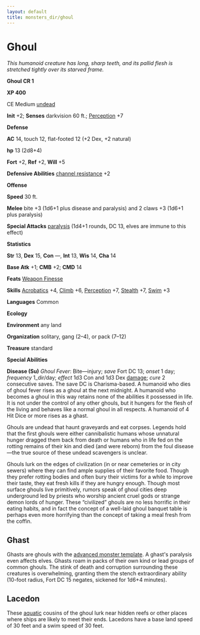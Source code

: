 ```yaml
---
layout: default
title: monsters_dir/ghoul
---
```

# Ghoul

_This humanoid creature has long, sharp teeth, and its pallid flesh is stretched tightly over its starved frame._

**Ghoul CR 1**

**XP 400**

CE Medium [undead](../creatureTypes#_undead)

**Init** +2; **Senses** darkvision 60 ft.; [Perception](../../skills_dir/perception#_perception) +7

**Defense**

**AC** 14, touch 12, flat-footed 12 (+2 Dex, +2 natural)

**hp** 13 (2d8+4)

**Fort** +2, **Ref** +2, **Will** +5

**Defensive Abilities** [channel resistance](../universalMonsterRules#_channel-resistance) +2

**Offense**

**Speed** 30 ft.

**Melee** bite +3 (1d6+1 plus disease and paralysis) and 2 claws +3 (1d6+1 plus paralysis)

**Special Attacks** [paralysis](../universalMonsterRules#_paralysis) (1d4+1 rounds, DC 13, elves are immune to this effect)

**Statistics**

**Str** 13, **Dex** 15, **Con** —, **Int** 13, **Wis** 14, **Cha** 14

**Base Atk** +1; **CMB** +2; **CMD** 14

**Feats** [Weapon Finesse](../../feats#_weapon-finesse)

**Skills** [Acrobatics](../../skills_dir/acrobatics#_acrobatics) +4, [Climb](../../skills_dir/climb#_climb) +6, [Perception](../../skills_dir/perception#_perception) +7, [Stealth](../../skills_dir/stealth#_stealth) +7, [Swim](../../skills_dir/swim#_swim) +3

**Languages** Common

**Ecology**

**Environment** any land

**Organization** solitary, gang (2–4), or pack (7–12)

**Treasure** standard

**Special Abilities**

**Disease (Su)** _Ghoul Fever_: Bite—injury; _save_ Fort DC 13; _onset_ 1 day; _frequency_ 1_dir/day; _effect_ 1d3 Con and 1d3 Dex [damage](../universalMonsterRules#_ability-damage-and-drain); _cure_ 2 consecutive saves. The save DC is Charisma-based. A humanoid who dies of ghoul fever rises as a ghoul at the next midnight. A humanoid who becomes a ghoul in this way retains none of the abilities it possessed in life. It is not under the control of any other ghouls, but it hungers for the flesh of the living and behaves like a normal ghoul in all respects. A humanoid of 4 Hit Dice or more rises as a ghast.

Ghouls are undead that haunt graveyards and eat corpses. Legends hold that the first ghouls were either cannibalistic humans whose unnatural hunger dragged them back from death or humans who in life fed on the rotting remains of their kin and died (and were reborn) from the foul disease—the true source of these undead scavengers is unclear.

Ghouls lurk on the edges of civilization (in or near cemeteries or in city sewers) where they can find ample supplies of their favorite food. Though they prefer rotting bodies and often bury their victims for a while to improve their taste, they eat fresh kills if they are hungry enough. Though most surface ghouls live primitively, rumors speak of ghoul cities deep underground led by priests who worship ancient cruel gods or strange demon lords of hunger. These “civilized” ghouls are no less horrific in their eating habits, and in fact the concept of a well-laid ghoul banquet table is perhaps even more horrifying than the concept of taking a meal fresh from the coffin.

## Ghast

Ghasts are ghouls with the [advanced monster template](../monsterAdvancement#_advanced-creature). A ghast's paralysis even affects elves. Ghasts roam in packs of their own kind or lead groups of common ghouls. The stink of death and corruption surrounding these creatures is overwhelming, granting them the stench extraordinary ability (10-foot radius, Fort DC 15 negates, sickened for 1d6+4 minutes).

## Lacedon

These [aquatic](../creatureTypes#_aquatic-subtype) cousins of the ghoul lurk near hidden reefs or other places where ships are likely to meet their ends. Lacedons have a base land speed of 30 feet and a swim speed of 30 feet.

